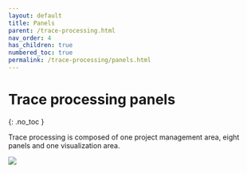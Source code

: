 ```yaml
---
layout: default
title: Panels
parent: /trace-processing.html
nav_order: 4
has_children: true
numbered_toc: true
permalink: /trace-processing/panels.html
---
```


# Trace processing panels
{: .no_toc }

Trace processing is composed of one project management area, eight panels and one visualization area.

<a href="../assets/images/gui/panel-trace-processing.png"><img src="../assets/images/gui/panel-trace-processing.png" /></a>

